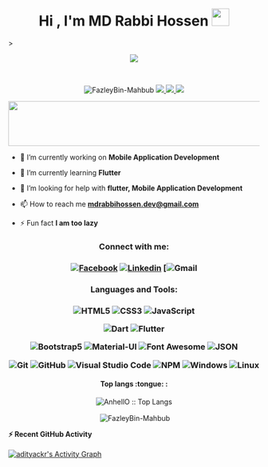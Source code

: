 <h1 align="center">Hi , I'm MD Rabbi Hossen <img src="https://media.giphy.com/media/hvRJCLFzcasrR4ia7z/giphy.gif" width="35"></h1>>
<p align="center">
  <a href="https://github.com/DenverCoder1/readme-typing-svg"><img src="https://readme-typing-svg.herokuapp.com?lines=Passionate+Self-Learner;Always%20learning%20new%20things&center=true&width=500&height=50"></a>
</p>


<br>

<p align="center"> <img src="https://komarev.com/ghpvc/?username=FazleyBin-Mahbub&label=Profile%20views&color=4DC71F&style=flat" alt="FazleyBin-Mahbub" /> <a href="https://github.com/ryo-ma/github-profile-trophy/issues">
    <img src="https://img.shields.io/badge/Age-21-brighteen"/> 
  </a>
  <a href="https://github.com/ryo-ma/github-profile-trophy/network/members">
    <img src="https://img.shields.io/badge/Focus-Mobile Application Development-brighteen"/> 
  </a>  
  <a href="https://github.com/ryo-ma/github-profile-trophy/stargazers">
    <img src="https://img.shields.io/badge/Living-Gazipur-brighteen"/> 
  </a>
     </p>

 <p align="center" >
  <img x height=90 width=800 src="https://github-profile-trophy.vercel.app/?username=FazleyBin-Mahbub&column=8&theme=onedark&no-frame=true"/>
</p>

- 🔭 I’m currently working on **Mobile Application Development**

- 🌱 I’m currently learning **Flutter**

- 🤝 I’m looking for help with **flutter, Mobile Application Development**

- 📫 How to reach me **mdrabbihossen.dev@gmail.com**

- ⚡ Fun fact **I am too lazy**

<h3 align="center">Connect with me:</h3>

<h3 align="center">
    
[![Facebook](https://img.shields.io/badge/-Facebook-1A1B27?style=flat&logo=facebook&labelColor=252526)](https://www.facebook.com/fazleybinmahbub26/)
[![Linkedin](https://img.shields.io/badge/-Linkedin-1A1B27?style=flat&logo=linkedin&labelColor=242424)](https://www.linkedin.com/in/fazleybinmahbub26/)
[![Gmail](https://img.shields.io/badge/gmail-%23EA4335.svg?style=plastic&logo=gmail&logoColor=white)

</h3>

<h3 align="center">Languages and Tools:</h3>

<h3 align="center">
    
![HTML5](https://img.shields.io/badge/-HTML5-1A1B27?style=flat&logo=html5&logoColor=ffffff&labelColor=E34F26)
![CSS3](https://img.shields.io/badge/-CSS3-1A1B27?style=flat&logo=css3&logoColor=ffffff&labelColor=1572B6)
![JavaScript](https://img.shields.io/badge/-JavaScript-1A1B27?style=flat&logo=javascript&labelColor=252526)
<!-- ![React](https://img.shields.io/badge/-React-1A1B27?style=flat&logo=react&labelColor=252526) -->
<!-- ![Redux](https://img.shields.io/badge/-Redux-1A1B27?style=flat&logo=redux&logoColor=764ABC&labelColor=252526) -->
<!-- ![Nodejs](https://img.shields.io/badge/-Nodejs-1A1B27?style=flat&logo=Node.js&labelColor=252526) -->
<!-- ![Figma](https://img.shields.io/badge/-Figma-1A1B27?style=flat&logo=Figma&labelColor=252526) -->
![Dart](https://img.shields.io/badge/-Dart-1A1B27?style=flat&logo=Dart&logoColor=00BEAD&labelColor=252526)
![Flutter](https://img.shields.io/badge/-Flutter-1A1B27?style=flat&logo=Flutter&logoColor=29B0EE&labelColor=252526)
<!-- ![MongoDB](https://img.shields.io/badge/-MongoDB-1A1B27?style=flat&logo=mongodb&labelColor=252526) -->
<!-- ![Sass](https://img.shields.io/badge/-Sass-1A1B27?style=flat&logo=sass&logoColor=ffffff&labelColor=%23CC6699) -->
![Bootstrap5](https://img.shields.io/badge/-Bootstrap-1A1B27?style=flat&logo=bootstrap&logoColor=ffffff&labelColor=563D7C)
![Material-UI](https://img.shields.io/badge/-Material%20UI-1A1B27?style=flat&logo=Material%20UI&logoColor=ffffff&labelColor=0081CB)
![Font Awesome](https://img.shields.io/badge/-font%20awesome-1A1B27?style=flat&logo=font-awesome&logoColor=339AF0&labelColor=252526)
![JSON](https://img.shields.io/badge/-JSON-1A1B27?style=flat&logo=JSON&logoColor=ffffff&labelColor=252526)
<!-- ![Json Web Tokens](https://img.shields.io/badge/-Json%20Web%20Tokens-1A1B27?style=flat&logo=json-web-tokens&logoColor=ffffff&labelColor=252526) -->
![Git](https://img.shields.io/badge/-Git-1A1B27?style=flat&logo=git&logoColor=F05032&labelColor=252526)
![GitHub](https://img.shields.io/badge/-GitHub-1A1B27?style=flat&logo=github&logoColor=ffffff&labelColor=252526)
![Visual Studio Code](https://img.shields.io/badge/-VSCode-1A1B27?style=flat&logo=visual-studio-code&labelColor=007ACC)
![NPM](https://img.shields.io/badge/-npm-1A1B27?style=flat&logo=npm&labelColor=252526)
![Windows](https://img.shields.io/badge/-Windows-1A1B27?style=flat&logo=windows&logoColor=ffffff&labelColor=0078D6)
![Linux](https://img.shields.io/badge/Linux-FCC624?style=plastic&logo=linux&logoColor=black)

</h3>


<h4 align="center">Top langs :tongue: :</h4>

<p align="center"><img src="https://github-readme-stats.vercel.app/api/top-langs/?username=FazleyBin-Mahbub&langs_count=10&theme=tokyonight&layout=compact" alt="AnhellO :: Top Langs" /></p>

<p align="center">&nbsp;<img align="center" src="https://github-readme-stats.vercel.app/api?username=FazleyBin-Mahbub&show_icons=true&hide=contribs,prs&cache_seconds=86400&theme=tokyonight" alt="FazleyBin-Mahbub" /></p>

 <summary><b>⚡ Recent GitHub Activity</b></summary>
  <br/>
   <a href="https://github.com/adityackr"><img alt="adityackr's Activity Graph" src="https://activity-graph.herokuapp.com/graph?username=FazleyBin-Mahbub&custom_title=FazleyBin-Mahbub's%20Contribution%20Graph&theme=react-dark" /></a>
  <br/>


<br/>
